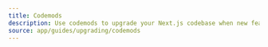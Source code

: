 ```yaml
---
title: Codemods
description: Use codemods to upgrade your Next.js codebase when new features are released.
source: app/guides/upgrading/codemods
---
```

